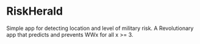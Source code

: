 # RiskHerald
Simple app for detecting location and level of military risk.
A Revolutionary app that predicts and prevents WWx for all x >= 3.
